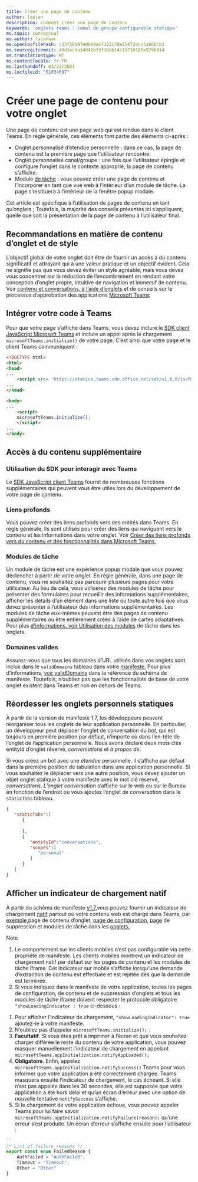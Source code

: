 ```yaml
---
title: Créer une page de contenu
author: laujan
description: comment créer une page de contenu
keywords: 'onglets teams : canal de groupe configurable statique'
ms.topic: conceptual
ms.author: lajanuar
ms.openlocfilehash: c33f58197e8b49ac7122178e154724cc5186bcb1
ms.sourcegitcommit: 49d1ecda14042bf3f368b14c1971618fe979b914
ms.translationtype: MT
ms.contentlocale: fr-FR
ms.lasthandoff: 03/23/2021
ms.locfileid: "51034697"
---
```

# <a name="create-a-content-page-for-your-tab"></a>Créer une page de contenu pour votre onglet

Une page de contenu est une page web qui est rendue dans le client Teams. En règle générale, ces éléments font partie des éléments ci-après :

* Onglet personnalisé d’étendue personnelle : dans ce cas, la page de contenu est la première page que l’utilisateur rencontre.
* Onglet personnalisé canal/groupe : une fois que l’utilisateur épingle et configure l’onglet dans le contexte approprié, la page de contenu s’affiche.
* Module [de tâche](~/task-modules-and-cards/what-are-task-modules.md) : vous pouvez créer une page de contenu et l’incorporer en tant que vue web à l’intérieur d’un module de tâche. La page s’restituera à l’intérieur de la fenêtre popup modale.

Cet article est spécifique à l’utilisation de pages de contenu en tant qu’onglets ; Toutefois, la majorité des conseils présentés ici s’appliquent, quelle que soit la présentation de la page de contenu à l’utilisateur final.

## <a name="tab-content-and-style-guidelines"></a>Recommandations en matière de contenu d’onglet et de style

L’objectif global de votre onglet doit être de fournir un accès à du contenu significatif et attrayant qui a une valeur pratique et un objectif évident. Cela ne signifie pas que vous devez éviter un style agréable, mais vous devez vous concentrer sur la réduction de l’encombrement en rendant votre conception d’onglet propre, intuitive de navigation et immersif de contenu. Voir [contenu et conversations, à l’aide d’onglets](~/tabs/design/tabs.md) et de conseils sur le processus d’approbation des applications [Microsoft Teams](~/concepts/deploy-and-publish/appsource/prepare/frequently-failed-cases.md)

## <a name="integrate-your-code-with-teams"></a>Intégrer votre code à Teams

Pour que votre page s’affiche dans Teams, vous devez inclure le [SDK client JavaScript Microsoft Teams](/javascript/api/overview/msteams-client?view=msteams-client-js-latest&preserve-view=true) et inclure un appel après le chargement `microsoftTeams.initialize()` de votre page. C’est ainsi que votre page et le client Teams communiquent :

```html
<!DOCTYPE html>
<html>
<head>
...
    <script src= 'https://statics.teams.cdn.office.net/sdk/v1.6.0/js/MicrosoftTeams.min.js'></script>
...
</head>

<body>
...
    <script>
    microsoftTeams.initialize();
    </script>
...
</body>
```

## <a name="accessing-additional-content"></a>Accès à du contenu supplémentaire

### <a name="using-the-sdk-to-interact-with-teams"></a>Utilisation du SDK pour interagir avec Teams

Le [SDK JavaScript client Teams](~/tabs/how-to/using-teams-client-sdk.md) fournit de nombreuses fonctions supplémentaires qui peuvent vous être utiles lors du développement de votre page de contenu.

### <a name="deep-links"></a>Liens profonds

Vous pouvez créer des liens profonds vers des entités dans Teams. En règle générale, ils sont utilisés pour créer des liens qui naviguent vers le contenu et les informations dans votre onglet. Voir [Créer des liens profonds vers du contenu et des fonctionnalités dans Microsoft Teams.](~/concepts/build-and-test/deep-links.md)

### <a name="task-modules"></a>Modules de tâche

Un module de tâche est une expérience popup modale que vous pouvez déclencher à partir de votre onglet. En règle générale, dans une page de contenu, vous ne souhaitez pas parcourir plusieurs pages pour votre utilisateur. Au lieu de cela, vous utiliserez des modules de tâche pour présenter des formulaires pour recueillir des informations supplémentaires, afficher les détails d’un élément dans une liste ou toute autre fois que vous devez présenter à l’utilisateur des informations supplémentaires. Les modules de tâche eux-mêmes peuvent être des pages de contenu supplémentaires ou être entièrement créés à l’aide de cartes adaptatives. Pour plus [d’informations, voir Utilisation des modules](~/task-modules-and-cards/task-modules/task-modules-tabs.md) de tâche dans les onglets.

### <a name="valid-domains"></a>Domaines valides

Assurez-vous que tous les domaines d’URL utilisés dans vos onglets sont inclus dans le `validDomains` tableau dans votre [manifeste.](~/concepts/build-and-test/apps-package.md) Pour plus d’informations, [voir validDomains](~/resources/schema/manifest-schema.md#validdomains) dans la référence du schéma de manifeste. Toutefois, n’oubliez pas que les fonctionnalités de base de votre onglet existent dans Teams et non en dehors de Teams.

## <a name="reorder-static-personal-tabs"></a>Réordesser les onglets personnels statiques

À partir de la version de manifeste 1.7, les développeurs peuvent réorganiser tous les onglets de leur application personnelle. En particulier, un développeur peut déplacer l’onglet de conversation du *bot,* qui est toujours en première position par défaut, n’importe où dans l’en-tête de l’onglet de l’application personnelle. Nous avons déclaré deux mots clés entityId d’onglet réservé, *conversations* et *à propos de*.

Si vous créez un bot avec une *étendue* personnelle, il s’affiche par défaut dans la première position de tabulation dans une application personnelle. Si vous souhaitez le déplacer vers une autre position, vous devez ajouter un objet onglet statique à votre manifeste avec le mot clé réservé, *conversations*. *L’onglet conversation* s’affiche sur le web ou sur le Bureau en fonction de l’endroit où vous ajoutez l’onglet *de conversation* dans le `staticTabs` tableau. 

```json
{
   "staticTabs":[
      {
         
      },
      {
         "entityId":"conversations",
         "scopes":[
            "personal"
         ]
      }
   ]
}
```

## <a name="show-a-native-loading-indicator"></a>Afficher un indicateur de chargement natif

À partir du schéma de manifeste [v1.7,](../../../resources/schema/manifest-schema.md)vous pouvez fournir un indicateur de chargement [natif](../../../resources/schema/manifest-schema.md#showloadingindicator) partout où votre contenu web est chargé dans Teams, par [exemple,](#integrate-your-code-with-teams)page de contenu d’onglet, [page de configuration,](configuration-page.md) [page](removal-page.md) de suppression et modules de tâche dans les [onglets.](../../../task-modules-and-cards/task-modules/task-modules-tabs.md)

> [!NOTE]
> 1. Le comportement sur les clients mobiles n’est pas configurable via cette propriété de manifeste. Les clients mobiles montrent un indicateur de chargement natif par défaut sur les pages de contenu et les modules de tâche iframe. Cet indicateur sur mobile s’affiche lorsqu’une demande d’extraction de contenu est effectuée et est rejetée dès que la demande est terminée.
> 2. Si vous indiquez dans le manifeste de votre application, toutes les pages de configuration, de contenu et de suppression d’onglets et tous les modules de tâche iframe doivent respecter le protocole obligatoire  `"showLoadingIndicator : true`  ci-dessous :


1. Pour afficher l’indicateur de chargement, `"showLoadingIndicator": true` ajoutez-le à votre manifeste. 
2. N’oubliez pas d’appeler `microsoftTeams.initialize();` .
3. **Facultatif**. Si vous êtes prêt à imprimer à l’écran et que vous souhaitez charger différée le reste du contenu de votre application, vous pouvez masquer manuellement l’indicateur de chargement en appelant `microsoftTeams.appInitialization.notifyAppLoaded();`
4. **Obligatoire**. Enfin, appelez `microsoftTeams.appInitialization.notifySuccess()` Teams pour vous informer que votre application a été correctement chargée. Teams masquera ensuite l’indicateur de chargement, le cas échéant. Si elle n’est pas appelée dans les 30 secondes, elle est supposée que votre application a été hors délai et qu’un écran d’erreur avec une option de nouvelle tentative  `notifySuccess`  s’affiche.
5. Si le chargement de votre application échoue, vous pouvez appeler Teams pour lui faire savoir `microsoftTeams.appInitialization.notifyFailure(reason);` qu’une erreur s’est produite. Un écran d’erreur s’affiche ensuite pour l’utilisateur :

```typescript
``
/* List of failure reasons */
export const enum FailedReason {
    AuthFailed = "AuthFailed",
    Timeout = "Timeout",
    Other = "Other"
}
```
>
